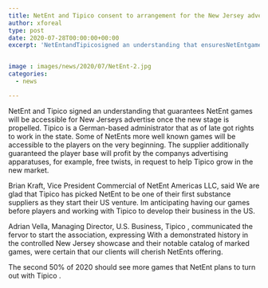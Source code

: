 ```yaml
---
title: NetEnt and Tipico consent to arrangement for the New Jersey advertise
author: xforeal 
type: post
date: 2020-07-28T00:00:00+00:00
excerpt: 'NetEntandTipicosigned an understanding that ensuresNetEntgames will be accessible for New Jerseys showcase once the new stage is launched '


image : images/news/2020/07/NetEnt-2.jpg
categories:
  - news

---
```

<span data-contrast="auto">NetEnt </span><span data-contrast="auto">and </span><span data-contrast="auto">Tipico </span><span data-contrast="auto">signed an understanding that guarantees </span><span data-contrast="auto">NetEnt </span><span data-contrast="auto">games will be accessible for New Jerseys advertise once the new stage is propelled. </span><span data-contrast="auto">Tipico </span><span data-contrast="auto">is a German-based administrator that as of late got rights to work in the state. Some of </span><span data-contrast="auto">NetEnts </span><span data-contrast="auto">more well known games will be accessible to the players on the very beginning. The supplier additionally guaranteed the player base will profit by the companys advertising apparatuses, for example, free twists, </span><span data-contrast="auto">in request to </span><span data-contrast="auto">help </span><span data-contrast="auto">Tipico </span><span data-contrast="auto">grow in the new market. </span><span data-ccp-props='{"134233117":true,"134233118":true,"201341983":0,"335559739":200,"335559740":240}' />

<span data-contrast="auto">Brian Kraft, Vice President Commercial of </span><span data-contrast="auto">NetEnt </span><span data-contrast="auto">Americas LLC, said We are glad that </span><span data-contrast="auto">Tipico </span><span data-contrast="auto">has picked </span><span data-contrast="auto">NetEnt </span><span data-contrast="auto">to be one of their first substance suppliers as they start their US venture. Im anticipating having our games before players and working with </span><span data-contrast="auto">Tipico </span><span data-contrast="auto">to develop their business in the US. </span><span data-ccp-props='{"134233117":true,"134233118":true,"201341983":0,"335559739":200,"335559740":240}' />

<span data-contrast="auto">Adrian Vella, Managing Director, U.S. Business, </span><span data-contrast="auto">Tipico </span><span data-contrast="auto">, communicated the fervor to start the association, expressing With a demonstrated history in the controlled New Jersey showcase and their notable </span><span data-contrast="auto">catalog </span><span data-contrast="auto">of marked games, were certain that our clients will cherish </span><span data-contrast="auto">NetEnts </span><span data-contrast="auto">offering. </span><span data-ccp-props='{"134233117":true,"134233118":true,"201341983":0,"335559739":200,"335559740":240}' />

<span data-contrast="auto">The second 50% of 2020 should see more games that </span><span data-contrast="auto">NetEnt </span><span data-contrast="auto">plans to turn out with </span><span data-contrast="auto">Tipico </span><span data-contrast="auto">. </span><span data-ccp-props='{"134233117":true,"134233118":true,"201341983":0,"335559739":200,"335559740":240}' />